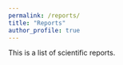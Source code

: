 ```yaml
---
permalink: /reports/
title: "Reports"
author_profile: true
---
```


This is a list of scientific reports.
